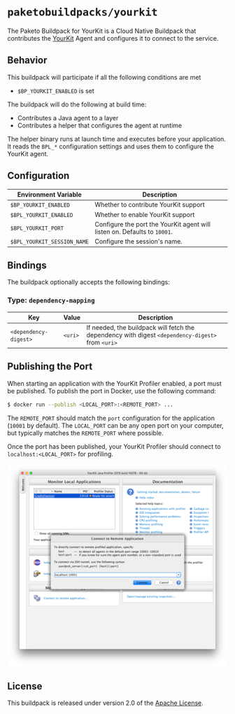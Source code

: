 # `paketobuildpacks/yourkit`
The Paketo Buildpack for YourKit is a Cloud Native Buildpack that contributes the [YourKit][y] Agent and configures it to
connect to the service.

[y]: https://www.yourkit.com

## Behavior

This buildpack will participate if all the following conditions are met

* `$BP_YOURKIT_ENABLED` is set

The buildpack will do the following at build time:

* Contributes a Java agent to a layer
* Contributes a helper that configures the agent at runtime

The helper binary runs at launch time and executes before your application. It reads the `BPL_*` configuration settings and uses them to configure the YourKit agent.

## Configuration

| Environment Variable | Description
| -------------------- | -----------
| `$BP_YOURKIT_ENABLED` | Whether to contribute YourKit support
| `$BPL_YOURKIT_ENABLED` | Whether to enable YourKit support
| `$BPL_YOURKIT_PORT` | Configure the port the YourKit agent will listen on. Defaults to `10001`.
| `$BPL_YOURKIT_SESSION_NAME` | Configure the session's name.

## Bindings

The buildpack optionally accepts the following bindings:

### Type: `dependency-mapping`

|Key                   | Value   | Description
|----------------------|---------|------------
|`<dependency-digest>` | `<uri>` | If needed, the buildpack will fetch the dependency with digest `<dependency-digest>` from `<uri>`

## Publishing the Port

When starting an application with the YourKit Profiler enabled, a port must be published.  To publish the port in Docker, use the following command:

```bash
$ docker run --publish <LOCAL_PORT>:<REMOTE_PORT> ...
```

The `REMOTE_PORT` should match the `port` configuration for the application (`10001` by default).  The `LOCAL_PORT` can be any open port on your computer, but typically matches the `REMOTE_PORT` where possible.

Once the port has been published, your YourKit Profiler should connect to `localhost:<LOCAL_PORT>` for profiling.

![YourKit Configuration](yourkit.png)

## License

This buildpack is released under version 2.0 of the [Apache License][a].

[a]: http://www.apache.org/licenses/LICENSE-2.0

